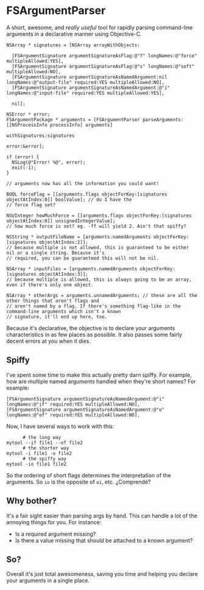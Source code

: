 # FSArgumentParser

A short, awesome, and *really useful* tool for rapidly parsing command-line arguments in a declarative manner using Objective-C.

    NSArray * signatures = [NSArray arrayWithObjects:
    
      [FSArgumentSignature argumentSignatureAsFlag:@"f" longNames:@"force" multipleAllowed:YES],
      [FSArgumentSignature argumentSignatureAsFlag:@"s" longNames:@"soft" multipleAllowed:NO],
      [FSArgumentSignature argumentSignatureAsNamedArgument:nil longNames:@"output-file" required:YES multipleAllowed:NO],
      [FSArgumentSignature argumentSignatureAsNamedArgument:@"i" longNames:@"input-file" required:YES multipleAllowed:YES],
      
      nil];
      
    NSError * error;
    FSArgumentPackage * arguments = [FSArgumentParser parseArguments:[[NSProcessInfo processInfo] arguments] 
                                                      withSignatures:signatures
                                                               error:&error];
    
    if (error) {
      NSLog(@"Error! %@", error);
      exit(-1);
    }
    
    // arguments now has all the information you could want!
    
    BOOL forceFlag = [[arguments.flags objectForKey:[signatures objectAtIndex:0]] boolValue]; // do I have the
    // force flag set?
    
    NSUInteger howMuchForce = [[arguments.flags objectForKey:[signatures objectAtIndex:0]] unsignedIntegerValue];
    // how much force is set? eg. -ff will yield 2. Ain't that spiffy?
    
    NSString * outputFileName = [arguments.namedArguments objectForKey:[signatures objectAtIndex:2]];
    // because multiple is not allowed, this is guaranteed to be either nil or a single string. Because it's
    // required, you can be guaranteed this will not be nil.
    
    NSArray * inputFiles = [arguments.namedArguments objectForKey:[signatures objectAtIndex:3]];
    // because multiple is allowed, this is always going to be an array, even if there's only one object.
    
    NSArray * otherArgs = arguments.unnamedArguments; // these are all the other things that aren't flags and
    // aren't named by a flag. If there's something flag-like in the command-line arguments which isn't a known
    // signature, it'll end up here, too.
    
Because it's declarative, the objective is to declare your arguments characteristics in as few places as possible. It also passes some fairly decent errors at you when it dies.

## Spiffy

I've spent some time to make this actually pretty darn spiffy. For example, how are multiple named arguments handled when they're short names? For example:

    [FSArgumentSignature argumentSignatureAsNamedArgument:@"i" longNames:@"if" required:YES multipleAllowed:NO],
    [FSArgumentSignature argumentSignatureAsNamedArgument:@"o" longNames:@"of" required:YES multipleAllowed:NO],
    
Now, I have several ways to work with this:

          # the long way
    mytool --if file1 --of file2
          # the shorter way
    mytool -i file1 -o file2
          # the spiffy way
    mytool -io file1 file2
    
So the ordering of short flags determines the interpretation of the arguments. So `io` is the opposite of `oi`, etc. ¿Comprendé?

## Why bother?

It's a fair sight easier than parsing args by hand. This can handle a lot of the annoying things for you. For instance:

* Is a required argument missing?
* Is there a value missing that should be attached to a known argument?

## So?

Overall it's just total awesomeness, saving you time and helping you declare your arguments in a single place.